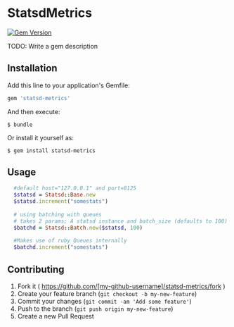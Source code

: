 # StatsdMetrics
[![Gem Version](https://badge.fury.io/rb/statsd-metrics.svg)](http://badge.fury.io/rb/statsd-metrics)

TODO: Write a gem description

## Installation

Add this line to your application's Gemfile:

```ruby
gem 'statsd-metrics'
```

And then execute:

    $ bundle

Or install it yourself as:

    $ gem install statsd-metrics

## Usage

```ruby
  #default host="127.0.0.1" and port=8125
  $statsd = Statsd::Base.new
  $statsd.increment("somestats")
  
  # using batching with queues
  # takes 2 params; A statsd instance and batch_size (defaults to 100)
  $batchd = Statsd::Batch.new($statsd, 100)
  
  #Makes use of ruby Queues internally
  $batchd.increment("somestats")
```


## Contributing

1. Fork it ( https://github.com/[my-github-username]/statsd-metrics/fork )
2. Create your feature branch (`git checkout -b my-new-feature`)
3. Commit your changes (`git commit -am 'Add some feature'`)
4. Push to the branch (`git push origin my-new-feature`)
5. Create a new Pull Request
